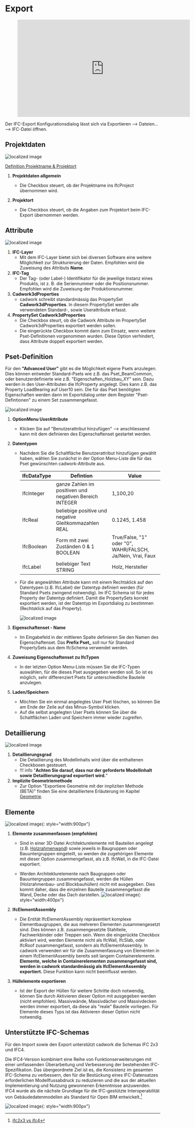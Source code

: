 # Export

<figure class="video_container">
  <iframe width="560" height="315" src="https://www.youtube.com/embed/rGLje-72664" title="YouTube video player" frameborder="0" allow="accelerometer; autoplay; clipboard-write; encrypted-media; gyroscope; picture-in-picture" allowfullscreen></iframe>
</figure>

Der IFC-Export Konfigurationsdialog lässt sich via Exportieren --> Dateien... --> IFC-Datei öffnen. 

## Projektdaten
![localized image](../img/config1.png)

[Definition Projektname & Projektort](../2.Modellierung/modelling.de.md#ifcproject-ifcsite)

1. **Projektdaten allgemein**
    * Die Checkbox steuert, ob der Projektname ins IfcProject übernommen wird. 

2. **Projektort**
    * Die Checkbox steuert, ob die Angaben zum Projektort beim IFC-Export übernommen werden. 

## Attribute

![localized image](../img/config2.png)

1. **IFC-Layer**
    * Mit dem IFC-Layer bietet sich bei diversen Software eine weitere Möglichkeit zur Strukturierung der Daten. Empfohlen wird die Zuweisung des Attributs **Name**. 
2. **IFC-Tag**
    * Der Tag- (oder Label-) Identifikator für die jeweilige Instanz eines Produkts, ist z. B. die Seriennummer oder die Positionsnummer. Empfohlen wird die Zuweisung der Produktionsnummer. 
3. **Cadwork3dProperties**
    * cadwork schreibt standardmässig das PropertySet **Cadwork3dProperties**. In diesem PropertySet werden alle verwendeten Standard-, sowie Userattribute erfasst. 
4. **PropertySet Cadwork3dProperties**
    * Die Checkbox steurt, ob die Cadwork Attribute im PropertySet Cadwork3dProperties exportiert werden sollen. 
    * Die eingerückte Checkbox kommt dann zum Einsatz, wenn weitere Pset-Definitionen vorgenommen wurden. Diese Option verhindert, dass Attribute doppelt exportiert werden. 

##  Pset-Definition

Für den **"Advanced User"** gibt es die Möglichkeit eigene Psets anzulegen. Dies können entweder Standard-Psets wie z.B. das Pset_BeamCommon, oder benutzerdefinierte wie z.B. "Eigenschaften_Holzbau_XY" sein. 
Dazu werden in den User-Attributen die IfcProperty angelegt. Dies kann z.B. das Property LoadBearing auf User10 sein. Die für das Pset benötigten Eigenschaften werden dann im Exportdialog unter dem Register "Pset-Defintionen" zu einem Set zusammengefasst. 

![localized image](../img/config3.png)

1. **OptionMenu UserAttribute**
    * Klicken Sie auf "Benutzerattribut hinzufügen" --> anschliessend kann mit dem definieren des Eigenschaftenset gestartet werden. 
2. **Datentypen** 
    * Nachdem Sie die Schaltfläche Benutzerattribut hinzufügen gewählt haben, wählen Sie zunächst in der Option Menu-Liste die für das Pset gewünschten cadwork-Attribute aus. 
    
        IfcDataType             | Defintion                                                 | Value         
        ------------------------|-----------------------------------------------------------|-----------------------------------
        IfcInteger              | ganze Zahlen im positiven und negativen Bereich INTEGER   | 1,100,20        
        IfcReal	                | beliebige positive und negative Gleitkommazahlen REAL     | 0.1245, 1.458	                      
        IfcBoolean	            | Form mit zwei Zuständen 0 & 1 BOOLEAN                     | True/False, "1" oder "0", WAHR/FALSCH, Ja/Nein, Vrai, Faux
        IfcLabel                | beliebiger Text STRING                                    | Holz, Hersteller      

    * Für die angewählten Attribute kann mit einem Rechtsklick auf den Datentypen (z.B. IfcLabel) der Datentyp definiert werden (für Standard Psets zwingend notwendig). Im IFC Schema ist für jedes Property der Datentyp definiert. Damit die PropertySets korrekt exportiert werden, ist der Datentyp im Exportdialog zu bestimmen (Rechtsklick auf das Property).

        ![localized image](../img/pset.gif)

3. **Eigenschaftenset - Name**
    * Im Eingabefeld in der mittleren Spalte definieren Sie den Namen des Eigenschaftenset. Das **Prefix Pset_** soll nur für Standard PropertySets aus dem IfcSchema verwendet werden. 

4. **Zuweisung Eigenschaftenset zu IfcTypen**
    * In der letzten Option Menu-Liste müssen Sie die IFC-Typen auswählen, für die dieses Pset ausgegeben werden soll. So ist es möglich, sehr differenziert Psets für unterschiedliche Bauteile anzulegen.

5. **Laden/Speichern**
    * Möchten Sie ein einmal angelegtes User Pset löschen, so können Sie am Ende der Zeile auf das Minus-Symbol klicken.
    * Auf die selbst angelegten User Psets können Sie über die Schaltflächen Laden und Speichern immer wieder zugreifen.



## Detaillierung

![localized image](../img/config4.png)

1. **Detaillierungsgrad** 
    * Die Detaillierung des Modellinhalts wird über die enthaltenen Checkboxen gesteuert. 
    * !!! info "**Achten Sie darauf, dass nur der geforderte Modellinhalt sowie Detaillierungsgrad exportiert wird.**"
2. **Implizite Geometriemethode**
    * Zur Option "Exportiere Geometrie mit der impliziten Methode (BETA)" finden Sie eine detailliertere Erläuterung im Kapitel [Geometrie](../index.md#geometrie).


## Elemente

![localized image](../img/config5.png){: style="width:900px"}

1. **Elemente zusammenfassen (empfohlen)**
    * Sind in einer 3D-Datei Architekturelemente mit Bauteilen angelegt (z.B. [Holzrahmenwand](../5.Beispiele/examples.de.md#holzrahmenbauwand)) sowie jeweils in Baugruppen oder Bauuntergruppen eingeteilt, so werden die zugehörigen Elemente mit dieser Option zusammengefasst, als z.B. IfcWall, in die IFC-Datei exportiert.

    * Werden Architekturelemente nach Baugruppen oder Bauuntergruppen zusammengefasst, werden die Hüllen (Holzrahmenbau- und Blockbauhüllen) nicht mit ausgegeben. Dies kommt daher, dass die einzelnen Bauteile zusammengefasst die Wand, Decke oder das Dach darstellen.
    ![localized image](../img/wall.png "https://standards.buildingsmart.org/IFC/DEV/IFC4_3/RC1/HTML/schema/ifcsharedbldgelements/lexical/ifcwallelementedcase.htm"){: style="width:400px"}

2. **IfcElementAssembly**

    * Die Entität IfcElementAssembly repräsentiert komplexe Elementbaugruppen, die aus mehreren Elementen zusammengesetzt sind. Dies können z.B. zusammengesetzte Stahlteile, Fachwerkbinder oder Treppen sein. Wenn die eingerückte Checkbox aktiviert wird, werden Elemente nicht als IfcWall, IfcSlab, oder IfcRoof zusammengefasst, sondern als IfcElementAssembly. 
    In cadwork verwenden wir für die Zusammenfassung von Elementen in einem IfcElementAssembly bereits seit langem Containerelemente. **Elemente, welche in Containerelementen zusammengefasst sind, werden in cadwork standardmässig als IfcElementAssembly exportiert.** Diese Funktion kann nicht beeinflusst werden. 


3. **Hüllelemente exportieren**

    * Ist der Export der Hüllen für weitere Schritte doch notwendig, können Sie durch Aktivieren dieser Option mit ausgegeben werden (nicht empfohlen). Massivwände, Massivdächer und Massivdecken werden immer exportiert, da diese als "reale" Bauteile vorliegen. Für Elemente dieses Typs ist das Aktivieren dieser Option nicht notwendig.


## Unterstützte IFC-Schemas
Für den Import sowie den Export unterstützt cadwork die Schemas IFC 2x3 und IFC4. <br/>

Die IFC4-Version kombiniert eine Reihe von Funktionserweiterungen mit einer umfassenden Überarbeitung und Verbesserung der bestehenden IFC-Spezifikation. Das übergeordnete Ziel ist es, die Konsistenz im gesamten IFC-Schema zu verbessern, den für die Bestückung eines IFC-Datensatzes erforderlichen Modellfussabdruck zu reduzieren und die aus der aktuellen Implementierung und Nutzung gewonnenen Erkenntnisse anzuwenden. IFC4 wurde als die nächste Grundlage für die IFC-gestützte Interoperabilität von Gebäudedatenmodellen als Standard für Open BIM entwickelt.[^6]

![localized image](../img/version.gif){: style="width:900px"}


[^6]: [ifc2x3 vs ifc4](https://standards.buildingsmart.org/IFC/DEV/IFC4_2/FINAL/HTML/annex/annex-f/ifc2x3-to-ifc4/index.htm)